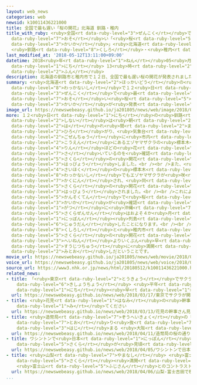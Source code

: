 ```yaml
---
layout: web_news
categories: web
newsid: k10011436221000
title: 全国で最も遅い「桜の開花」北海道 釧路・稚内
title_with_ruby: <ruby>全国<rt data-ruby-level="3">ぜんこく</rt></ruby>で<ruby>最<rt data-ruby-level="4">もっと</rt></ruby>も<ruby>遅<rt
  data-ruby-level="7">おそ</rt></ruby>い「<ruby>桜<rt data-ruby-level="5">さくら</rt></ruby>の<ruby>開花<rt
  data-ruby-level="3">かいか</rt></ruby>」<ruby>北海道<rt data-ruby-level="2">ほっかいどう</rt></ruby>
  <ruby>釧路<rt data-ruby-level="8">くしろ</rt></ruby>・<ruby>稚内<rt data-ruby-level="8">わっかない</rt></ruby>
last_modified_at: '2018-05-12T13:11:00+09:00'
datetime: 2018<ruby>年<rt data-ruby-level="1">ねん</rt></ruby>05<ruby>月<rt data-ruby-level="1">がつ</rt></ruby>12<ruby>日<rt
  data-ruby-level="1">にち</rt></ruby> 13<ruby>時<rt data-ruby-level="2">じ</rt></ruby>11<ruby>分<rt
  data-ruby-level="2">ふん</rt></ruby>
description: 北海道の釧路市と稚内市で１２日、全国で最も遅い桜の開花が発表されました。
summary: <ruby>北海道<rt data-ruby-level="2">ほっかいどう</rt></ruby>の<ruby>釧路市<rt data-ruby-level="8">くしろし</rt></ruby>と<ruby>稚内市<rt
  data-ruby-level="8">わっかないし</rt></ruby>で１２<ruby>日<rt data-ruby-level="1">にち</rt></ruby>、<ruby>全国<rt
  data-ruby-level="3">ぜんこく</rt></ruby>で<ruby>最<rt data-ruby-level="4">もっと</rt></ruby>も<ruby>遅<rt
  data-ruby-level="7">おそ</rt></ruby>い<ruby>桜<rt data-ruby-level="5">さくら</rt></ruby>の<ruby>開花<rt
  data-ruby-level="3">かいか</rt></ruby>が<ruby>発表<rt data-ruby-level="3">はっぴょう</rt></ruby>されました。
image_url: https://newswebeasy.github.io/ja201805/news/web/image/2018/05/12/K10011436221_1805121321_1805121322_01_02.jpg
more: １２<ruby>日<rt data-ruby-level="1">にち</rt></ruby>の<ruby>釧路<rt data-ruby-level="8">くしろ</rt></ruby><ruby>市内<rt
  data-ruby-level="2">しない</rt></ruby>は<ruby>朝<rt data-ruby-level="2">あさ</rt></ruby>から<ruby>晴<rt
  data-ruby-level="2">は</rt></ruby>れ<ruby>間<rt data-ruby-level="2">ま</rt></ruby>が<ruby>広<rt
  data-ruby-level="2">ひろ</rt></ruby>がり、<ruby>気象台<rt data-ruby-level="4">きしょうだい</rt></ruby>は<ruby>午前中<rt
  data-ruby-level="2">ごぜんちゅう</rt></ruby>に<ruby>市内<rt data-ruby-level="2">しない</rt></ruby>の<ruby>公園<rt
  data-ruby-level="2">こうえん</rt></ruby>にあるエゾヤマザクラの<ruby>標本木<rt data-ruby-level="4">ひょうほんぼく</rt></ruby>に６<ruby>輪<rt
  data-ruby-level="4">りん</rt></ruby>ほどの<ruby>花<rt data-ruby-level="1">はな</rt></ruby>が<ruby>咲<rt
  data-ruby-level="7">さ</rt></ruby>いているのを<ruby>確認<rt data-ruby-level="7">かくにん</rt></ruby>して<ruby>桜<rt
  data-ruby-level="5">さくら</rt></ruby>の<ruby>開花<rt data-ruby-level="3">かいか</rt></ruby>を<ruby>発表<rt
  data-ruby-level="3">はっぴょう</rt></ruby>しました。<br /><br />また、<ruby>国内<rt data-ruby-level="2">こくない</rt></ruby><ruby>最北<rt
  data-ruby-level="4">さいほく</rt></ruby>の<ruby>標本木<rt data-ruby-level="4">ひょうほんぼく</rt></ruby>がある<ruby>稚内市<rt
  data-ruby-level="8">わっかないし</rt></ruby>でもエゾヤマザクラが<ruby>咲<rt data-ruby-level="7">さ</rt></ruby>いているのが<ruby>確認<rt
  data-ruby-level="7">かくにん</rt></ruby>され、<ruby>同<rt data-ruby-level="2">おな</rt></ruby>じく<ruby>桜<rt
  data-ruby-level="5">さくら</rt></ruby>の<ruby>開花<rt data-ruby-level="3">かいか</rt></ruby>が<ruby>発表<rt
  data-ruby-level="3">はっぴょう</rt></ruby>されました。<br /><br />これにより、<ruby>気象台<rt data-ruby-level="4">きしょうだい</rt></ruby>のすべての<ruby>観測点<rt
  data-ruby-level="5">かんそくてん</rt></ruby>で<ruby>桜<rt data-ruby-level="5">さくら</rt></ruby>の<ruby>開花<rt
  data-ruby-level="3">かいか</rt></ruby>が<ruby>確認<rt data-ruby-level="7">かくにん</rt></ruby>され、１<ruby>月<rt
  data-ruby-level="1">がつ</rt></ruby>に<ruby>沖縄<rt data-ruby-level="7">おきなわ</rt></ruby>をスタートした<ruby>桜前線<rt
  data-ruby-level="5">さくらぜんせん</rt></ruby>はおよそ４か<ruby>月<rt data-ruby-level="1">げつ</rt></ruby>かけて<ruby>日本<rt
  data-ruby-level="1">にっぽん</rt></ruby><ruby>列島<rt data-ruby-level="3">れっとう</rt></ruby>を<ruby>縦断<rt
  data-ruby-level="6">じゅうだん</rt></ruby>したことになります。<br /><br /><ruby>気象台<rt data-ruby-level="4">きしょうだい</rt></ruby>によりますと、<ruby>釧路市<rt
  data-ruby-level="8">くしろし</rt></ruby>と<ruby>稚内市<rt data-ruby-level="8">わっかないし</rt></ruby>の<ruby>桜<rt
  data-ruby-level="5">さくら</rt></ruby>の<ruby>開花<rt data-ruby-level="3">かいか</rt></ruby>は<ruby>平年<rt
  data-ruby-level="3">へいねん</rt></ruby>よりいくぶん<ruby>早<rt data-ruby-level="1">はや</rt></ruby>く、<ruby>数日中<rt
  data-ruby-level="2">すうじつちゅう</rt></ruby>に<ruby>満開<rt data-ruby-level="4">まんかい</rt></ruby>になる<ruby>見通<rt
  data-ruby-level="2">みとお</rt></ruby>しだということです。
movie_url: https://newswebeasy.github.io/ja201805/news/web/movie/2018/05/12/k10011436221_201805121937_201805121940.mp4
voice_url: https://newswebeasy.github.io/ja201805/news/web/voice/2018/05/12/k10011436221_201805121937_201805121940.mp3
source_url: https://www3.nhk.or.jp/news/html/20180512/k10011436221000.html
related_news:
- title: 「<ruby>東京<rt data-ruby-level="2">とうきょう</rt></ruby>でサクラが<ruby>開花<rt data-ruby-level="3">かいか</rt></ruby>」<ruby>気象庁<rt
    data-ruby-level="6">きしょうちょう</rt></ruby> <ruby>平年<rt data-ruby-level="3">へいねん</rt></ruby>より９<ruby>日<rt
    data-ruby-level="1">にち</rt></ruby><ruby>早<rt data-ruby-level="1">はや</rt></ruby>く
  url: https://newswebeasy.github.io/news/web/2018/03/17/東京でサクラが開花気象庁-平年より9日早く
- title: <ruby>花見<rt data-ruby-level="1">はなみ</rt></ruby>の<ruby>幹事<rt data-ruby-level="5">かんじ</rt></ruby>さん<ruby>見<rt
    data-ruby-level="1">み</rt></ruby>てください
  url: https://newswebeasy.github.io/news/web/2018/03/13/花見の幹事さん見てください
- title: <ruby>造幣局<rt data-ruby-level="7">ぞうへいきょく</rt></ruby>の「<ruby>桜<rt data-ruby-level="5">さくら</rt></ruby>の<ruby>通<rt
    data-ruby-level="7">とお</rt></ruby>り<ruby>抜<rt data-ruby-level="7">ぬ</rt></ruby>け」<ruby>始<rt
    data-ruby-level="3">はじ</rt></ruby>まる <ruby>大阪<rt data-ruby-level="8">おおさか</rt></ruby>
  url: https://newswebeasy.github.io/news/web/2018/04/11/造幣局の桜の通り抜け始まる-大阪
- title: ワシントンで<ruby>日本<rt data-ruby-level="1">にっぽん</rt></ruby>から<ruby>寄贈<rt data-ruby-level="7">きぞう</rt></ruby>の<ruby>桜<rt
    data-ruby-level="5">さくら</rt></ruby>が<ruby>見頃<rt data-ruby-level="7">みごろ</rt></ruby>
  url: https://newswebeasy.github.io/news/web/2018/04/05/ワシントンで日本から寄贈の桜が見頃
- title: <ruby>山梨<rt data-ruby-level="7">やまなし</rt></ruby> <ruby>富士吉田<rt data-ruby-level="8">ふじよしだ</rt></ruby>で<ruby>桜<rt
    data-ruby-level="5">さくら</rt></ruby><ruby>満開<rt data-ruby-level="4">まんかい</rt></ruby>
    <ruby>富士山<rt data-ruby-level="5">ふじさん</rt></ruby>とのコントラスト<ruby>楽<rt data-ruby-level="2">たの</rt></ruby>しむ
  url: https://newswebeasy.github.io/news/web/2018/04/06/山梨-富士吉田で桜満開-富士山とのコントラスト楽しむ
...
```

